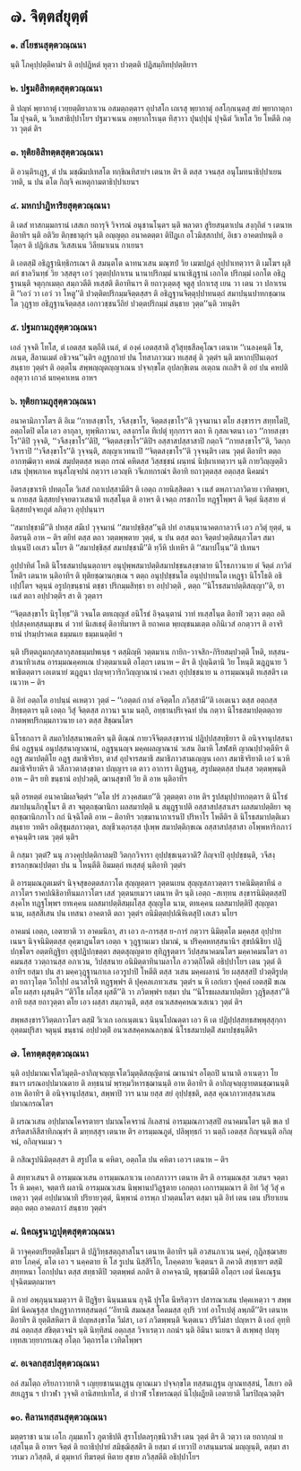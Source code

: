 <h1>๗. จิตฺตสํยุตฺตํ</h1>
<h3>๑. สํโยชนสุตฺตวณฺณนา</h3>
<p> นฺติ   โภคุปฺปตฺติคามํฯ ติ อปฺปฎิหตํ หุตฺวา ปวตฺตติ ปฎิสมฺภิทปฺปตฺติยาฯ</p>

</p>


<h3>๒. ปฐมอิสิทตฺตสุตฺตวณฺณนา</h3>
<p> ติ ปญฺหํ พฺยากาตุํ เวยฺยตฺติยาภาเวน อสมตฺถตฺตาฯ อุปาสโก เถเรสุ พฺยากาตุํ อสโกฺกเนฺตสุ สยํ พฺยากาตุกาโม ปุจฺฉติ, น วิเหสาธิปฺปาโยฯ ปฐมวจเนน อพฺยากโรเนฺต ทิสฺวาว ปุนปฺปุนํ ปุจฺฉิตํ วิเหโส วิย โหตีติ กตฺวา วุตฺตํ ติฯ</p>

</p>


<h3>๓. ทุติยอิสิทตฺตสุตฺตวณฺณนา</h3>
<p> ติ อวนฺติรเฎฺฐ, ตํ ปน มชฺฌิมปเทสโต ทกฺขิณทิสายํฯ เตนาห ติฯ ติ ตสฺส วจนสฺส อนุโมทนาธิปฺปาเยน วทติ, น ปน ตโต กิญฺจิ คเหตุกามตาธิปฺปาเยนฯ</p>

</p>


<h3>๔. มหกปาฎิหาริยสุตฺตวณฺณนา</h3>
<p> ติ เตสํ ทาสกมฺมกรานํ เสสเก ยถารุจิ วิจารณํ อนุชานโนฺตฯ นฺติ พลวตา สูริยสนฺตาเปน สงฺกุถิตํ ฯ เตนาห ติอาทิฯ นฺติ อติวิย ติกฺขธาตุกํฯ นฺติ  อญฺญตฺถ อนาคตตฺตา ติปิฎเก อโวมิสฺสกปทํ, อิเธว อาคตปทนฺติ อโตฺถฯ ติ ปฎิกํเสน วิเสสเนน วิลียมาเนน กาเยนฯ</p>


<p>ติ เอตสฺมิํ อธิฎฺฐานิทฺธิกรเณฯ ติ สมนฺตโต ฉาทนวเสน มณฺฑปํ วิย เมฆปฎลํ อุปฺปาเทตฺวาฯ ติ เมโฆฯ  ผุสิตกํ  ชาลวินทฺธํ วิย วสฺสตุฯ เอวํ วุตฺตปฺปกาเรน นานาปริกมฺมํ นานาธิฎฺฐานํ เอกโต ปริกมฺมํ เอกโต อธิฎฺฐานนฺติ จตุกฺกเมตฺถ สมฺภวตีติ ทเสฺสติ ติอาทินาฯ ติ ยถาวุเตฺตสุ จตูสุ ปกาเรสุ เยน วา เตน วา ปกาเรน ติ ‘‘เอวํ วา เอวํ วา โหตู’’ติ ปวตฺติตปริกมฺมจิตฺตสฺสฯ ติ อธิฎฺฐานจิตฺตุปฺปาทนตฺถํ สมาปนฺนปาทกชฺฌานโต วุฎฺฐาย อธิฎฺฐานจิตฺตสฺส เอกาวชฺชนวีถิยํ ปวตฺตปริกมฺมํ สนฺธาย วุตฺต’’นฺติ วทนฺติฯ</p>

</p>


<h3>๕. ปฐมกามภูสุตฺตวณฺณนา</h3>
<p> เอลํ วุจฺจติ โทโส, ตํ เอตสฺส นตฺถีติ เนลํ, ตํ องฺคํ เอตสฺสาติ  สุวิสุทฺธสีลคุโณฯ เตนาห ‘‘เนลงฺคนฺติ โข, ภเนฺต, สีลานเมตํ อธิวจน’’นฺติฯ อฎฺฐกถายํ ปน โทสาภาวเมว ทเสฺสตุํ ติ วุตฺตํฯ นฺติ มหากปฺปินเตฺถรํ สนฺธาย วุตฺตํฯ ติ อตฺตโน สพฺพญฺญุตญฺญาเณน ปจฺจกฺขโต อุปลกฺขิเตน อเตฺถน กเถสิฯ ติ อยํ ปน คหปติ อสุตฺวา เกวลํ นยคฺคาเหน อาหฯ</p>

</p>


<h3>๖. ทุติยกามภูสุตฺตวณฺณนา</h3>
<p>    อนาคามิภาวโตฯ ติ อิเม ‘‘กายสงฺขาโร, วจีสงฺขาโร, จิตฺตสงฺขาโร’’ติ วุจฺจมานา ตโย สงฺขาราฯ สทฺทโตปิ, อตฺถโตปิ  ตโต เอว  อากุลา,  ทุพฺพิภาวนา,  อสงฺกรโต ทีเปตุํ ทุกฺกราฯ ตถา หิ กุสลเจตนา เอว ‘‘กายสงฺขาโร’’ติปิ  วุจฺจติ, ‘‘วจีสงฺขาโร’’ติปิ, ‘‘จิตฺตสงฺขาโร’’ติปิฯ อสฺสาสปสฺสาสาปิ กตฺถจิ ‘‘กายสงฺขาโร’’ติ, วิตกฺกวิจาราปิ ‘‘วจีสงฺขาโร’’ติ วุจฺจนฺติ, สญฺญาเวทนาปิ ‘‘จิตฺตสงฺขาโร’’ติ วุจฺจนฺติฯ เตน วุตฺตํ ติอาทิฯ ตตฺถ อากฑฺฒิตฺวา คหณํ  สมฺปตฺตสฺส หเตฺถ กรณํ  คหิตสฺส วิสฺสชฺชนํ  ผนฺทนํ  นิปฺผาเทตฺวาฯ นฺติ กายวิญฺญตฺติวเสน ปุพฺพภาเค หนุสโญฺจปนํ กตฺวาฯ เอวญฺหิ วจีเภทกรณํฯ ติอาทิ ยถาวุตฺตสฺส อตฺถสฺส นิคมนํฯ</p>


<p> อิตรสงฺขาเรหิ ปทตฺถโต วิเสสํ กถาเปสฺสามีติฯ ติ เอตฺถ กายนิสฺสิตตา จ เนสํ ตพฺภาวภาวิตาย เวทิตพฺพา, น กายสฺส นิสฺสยปจฺจยตาวเสนาติ ทเสฺสโนฺต ติ อาหฯ ติ เจตฺถ กรชกาโย ทฎฺฐโพฺพฯ ติ จิตฺตํ นิสฺสาย ตํ นิสฺสยปจฺจยภูตํ ลภิตฺวา อุปฺปนฺนาฯ</p>


<p>‘‘สมาปชฺชามี’’ติ ปทสฺส สมีเป วุจฺจมานํ ‘‘สมาปชฺชิสฺส’’นฺติ ปทํ อาสนฺนานาคตกาลวาจี เอว ภวิตุํ ยุตฺตํ, น อิตรนฺติ อาห – ติฯ ตยิทํ ตสฺส ตถา วตฺตพฺพตาย วุตฺตํ, น ปน ตสฺส ตถา จิตฺตปวตฺติสมฺภวโตฯ สมาปเนฺนปิ เอเสว นโยฯ ติ ‘‘สมาปชฺชิสฺสํ สมาปชฺชามี’’ติ ทฺวีหิ ปเทหิฯ ติ ‘‘สมาปโนฺน’’ติ ปเทนฯ</p>


<p> อุปฺปาทิตํ โหติ นิโรธสมาปนฺนตฺถายฯ อนุปุพฺพสมาปตฺติสมาปชฺชนสงฺขาตาย นิโรธภาวนาย ตํ จิตฺตํ ภาวิตํ โหติฯ เตนาห นฺติอาทิฯ ติ ทุติยชฺฌานกฺขเณ ฯ ตตฺถ อนุปฺปชฺชนโต อนุปฺปาทนโต เหฎฺฐา นิโรโธติ อธิเปฺปโตฯ จตุนฺนํ อรูปกฺขนฺธานํ ตชฺชา ปริกมฺมสิทฺธา ยา อปฺปวตฺติ , ตตฺถ ‘‘นิโรธสมาปตฺติสญฺญา’’ติ, ยา เนสํ ตถา อปฺปวตฺติฯ สา ติ วุตฺตาฯ</p>


<p>‘‘จิตฺตสงฺขาโร นิรุโทฺธ’’ติ วจนโต ตทเญฺญสํ อนิโรธํ อิจฺฉนฺตานํ วาทํ ทเสฺสโนฺต ติอาทิํ วตฺวา ตตฺถ อติปฺปสงฺคทสฺสนมุเขน ตํ วาทํ นิเสเธตุํ ติอาทิมาหฯ ติ ยถาคเต พฺยญฺชนมเตฺต อภินิเวสํ อกตฺวาฯ ติ อาจริยานํ ปรมฺปราคเต ธมฺมนเย ธมฺมเนตฺติยํ ฯ</p>


<p>นฺติ  ปริตฺตภูมกกุสลากุสลธมฺมปพเนฺธ ฯ ตสฺมิญฺหิ วตฺตมาเน กายิก-วาจสิก-กิริยสมฺปวตฺติ โหติ, ทสฺสน-สวนาทิวเสน อารมฺมณคฺคหเณ ปวตฺตมาเนติ อโตฺถฯ เตนาห – ติฯ ติ ปุญฺฉิตานิ วิย โหนฺติ ฆฎฺฎนาย วิพาธิตตฺตาฯ เอเตนายํ ฆฎฺฎนา ปญฺจทฺวาริกวิญฺญาณานํ เวคสา อุปฺปชฺชนาย น อารมฺมณนฺติ ทเสฺสติฯ เตเนวาห – ติฯ</p>


<p>ติ อิทํ อตฺถโต อาปนฺนํ คเหตฺวา วุตฺตํ – ‘‘เอตฺตกํ กาลํ อจิตฺตโก ภวิสฺสามี’’ติ เอเตเนว ตสฺส อตฺถสฺส สิทฺธตฺตาฯ นฺติ เอตฺถ วิสุํ จิตฺตสฺส ภาวนา นาม นตฺถิ, อทฺธานปริเจฺฉทํ ปน กตฺวา นิโรธสมาปตฺตตฺถาย กาตพฺพปริกมฺมภาวนาย เอว ตสฺส สิชฺฌนโตฯ</p>


<p> นิโรธกถาฯ ติ สมถวิปสฺสนาพเลหิฯ นฺติ ติณฺณํ กายวจีจิตฺตสงฺขารานํ ปฎิปฺปสฺสทฺธิยาฯ ติ อนิจฺจานุปสฺสนาทีนํ อฎฺฐนฺนํ อนุปสฺสนาญาณานํ, อฎฺฐนฺนญฺจ มคฺคผลญาณานํ วเสน อิมาหิ โสฬสหิ ญาณปฺปวตฺตีหิฯ ติ อฎฺฐ สมาปตฺติโย อฎฺฐ สมาธิจริยา, ตาสํ อุปจารสมาธิ สมาธิภาวสามเญฺญน เอกา สมาธิจริยาติ เอวํ นวหิ สมาธิจริยาหิฯ ติ วสีภาวตาสงฺขาตา ปญฺญาฯ  เต ตาว อาการา  ติฎฺฐนฺตุ, สรูปมตฺตสฺส ปนสฺส วตฺตพฺพนฺติ อาห – ติฯ ยทิ ขนฺธานํ อปฺปวตฺติ,  ฌานสุขาทิํ วิย ติ อาห นฺติอาทิฯ</p>


<p>นฺติ อรหตฺตํ อนาคามิผลจิตฺตํฯ ‘‘ตโต ปรํ ภวงฺคสมเย’’ติ วุตฺตตฺตา อาห ติฯ  รูปสมุปฺปาทกตฺตาฯ ติ นิโรธํ สมาปนฺนภิกฺขุโนฯ ติ สา จตุตฺถชฺฌานิกา ผลสมาปตฺติ น สมุฎฺฐาเปติ อสฺสาสปสฺสาเสฯ ผลสมาปตฺติยา จตุตฺถชฺฌานิกภาโว กถํ นิจฺฉิโตติ อาห – ติอาทิฯ วกฺขมานากาเรนปิ ปริหาโร โหตีติฯ ติ นิโรธสมาปตฺติเมว สนฺธาย วทติฯ  อติสุขุมสภาวตฺตา, สญฺชีวเตฺถรสฺส ปุเพฺพ สมาปตฺติกฺขเณ อสฺสาสปสฺสาสา อโพฺพหาริกภาวํ คจฺฉนฺติฯ เตน วุตฺตํ นฺติฯ</p>


<p>  ติ กสฺมา วุตฺตํ? นนุ ภวงฺคุปฺปตฺติกาลมฺปิ วิตกฺกวิจารา อุปฺปชฺชเนฺตวาติ? กิญฺจาปิ อุปฺปชฺชนฺติ, วจีสงฺขารลกฺขณปฺปตฺตา ปน น โหนฺตีติ อิมมตฺถํ ทเสฺสตุํ นฺติอาทิ วุตฺตํฯ</p>


<p>ติ อารมฺมณภูตเมตํฯ  นิจฺจสุขอตฺตสภาวโต สุญฺญตฺตาฯ  วุตฺตนเยน สุญฺญสภาวตฺตาฯ  ราคนิมิตฺตาทีนํ อภาวโตฯ  ราคปณิธิอาทีนมภาวโตฯ เสสํ วุตฺตนยเมวฯ เตนาห ติฯ นฺติ เอตฺถ -สเทฺทน สงฺขารนิมิตฺตสฺสปิ สงฺคโห ทฎฺฐโพฺพฯ ยทเคฺคน ผลสมาปตฺติสมฺผโสฺส สุญฺญโต นาม, ตทเคฺคน ผลสมาปตฺติปิ สุญฺญตา นาม, ผสฺสสีเสน ปน เทสนา อาคตาติ ตถา วุตฺตํฯ อนิมิตฺตปฺปณิหิเตสุปิ เอเสว นโยฯ</p>


<p>อาคมนํ เอตฺถ, เอตายาติ วา อาคมนิกา, สา เอว  ก-การสฺส ย-การํ กตฺวาฯ  นิมิตฺตโต มคฺคสฺส อุปฺปาทเนนฯ  นิจฺจนิมิตฺตสฺส อุคฺฆาฎนโตฯ เอตฺถ จ วุฎฺฐานเมว ปมาณํ, น  ปริคฺคหทสฺสนานิฯ  สุขปณิธิยา ปฎิปกฺขโตฯ  อตฺตทิฎฺฐิยา อุชุปฎิปกฺขตฺตา สตฺตสุญฺญตาย สุทิฎฺฐตฺตาฯ  วิปสฺสนาคมนโตฯ  มคฺคาคมนโตฯ  อาคมนสฺส ววตฺถานสฺส อภาเวน, วิปสฺสนาย อนิมิตฺตาทินามลาโภ อววตฺถิโตติ อธิปฺปาโยฯ เตน วุตฺตํ ติอาทิฯ ยสฺมา ปน สา มคฺควุฎฺฐานกาเล เอวรูปาปิ โหตีติ ตสฺส วเสน มคฺคผลานํ วิย ผสฺสสฺสปิ ปวตฺติรูปตฺตา ยถาวุโตฺต วิกโปฺป อนวสโรติ ทฎฺฐพฺพํฯ ติ ปุคฺคลเภทวเสน วุตฺตํฯ น หิ เอกํเยว ปุคฺคลํ เอตสฺมิํ ขเณ ตโย ผสฺสา ผุสนฺติฯ ‘‘ติวิโธ ผโสฺส ผุสตี’’ติ วา ภวิตพฺพํฯ ยสฺมา ปน ‘‘นิโรธผลสมาปตฺติยา วุฎฺฐิตสฺสา’’ติอาทิ ยสฺส ยถาวุตฺตา ตโย เอว ผสฺสา สมฺภวนฺติ, ตสฺส อนวเสสคฺคหณวเสเนว วุตฺตํ ติฯ</p>


<p> สพฺพสงฺขารวิวิตฺตภาวโตฯ ตสฺมิํ วิเวเก เอกเนฺตเนว นินฺนโปณตฺตา เอว หิ เต ปฎิปฺปสฺสทฺธสพฺพุสฺสุกฺกา อุตฺตมปุริสา จตุนฺนํ ขนฺธานํ อปฺปวตฺติํ อนวเสสคฺคหณลกฺขณํ นิโรธสมาปตฺติํ สมาปชฺชนฺตีติฯ</p>

</p>


<h3>๗. โคทตฺตสุตฺตวณฺณนา</h3>
<p> นฺติ  อปฺปมาณเจโตวิมุตฺติ-อากิญฺจญฺญเจโตวิมุตฺติสญฺญิตานํ ฌานานํฯ อโตฺถปิ นานาติ อาเนตฺวา โยชนาฯ ผรณอปฺปมาณตาย ติ ลทฺธนามํ พฺรหฺมวิหารชฺฌานนฺติ อาห ติอาทิฯ ติ อากิญฺจญฺญายตนชฺฌานนฺติ อาห ติอาทิฯ ติ อนิจฺจานุปสฺสนา, สพฺพาปิ วาฯ  นาม ยสฺส สยํ อุปฺปชฺชติ, ตสฺส คุณาภาวทสฺสนวเสน ปมาณกรณโตฯ</p>


<p>ติ  ผรณวเสน อปฺปมาณโคจรตายฯ  ปมาณโคจรานํ กิเลสานํ อารมฺมณภาวสฺสปิ อนาคมนโตฯ นฺติ ขเล ปสาริตสาลิสีสาทิภณฺฑํฯ ติ มทฺทสฺสุฯ เตนาห ติฯ อารมฺมณภูตํ, ปลิพุทฺธกํ วา นตฺถิ เอตสฺส กิญฺจนนฺติ อกิญฺจนํ, อกิญฺจนเมว ฯ</p>


<p>ติ กสิณรูปนิมิตฺตสฺสฯ ติ สรูปโต น คหิตา, อตฺถโต ปน คหิตา เอวฯ เตนาห – ติฯ</p>


<p>ติ สทฺทวเสนฯ ติ อารมฺมณวเสน อารมฺมณภาเวน เอกสภาวาฯ เตนาห ติฯ ติ อารมฺมณสฺส วเสนฯ จตฺตาโร หิ มคฺคา, จตฺตาริ ผลานิ อารมฺมณวเสน นิพฺพานปวิฎฺฐตาย เอกตฺถา เอการมฺมณาฯ ติ อิทํ วิสุํ วิสุํ คเหตฺวา วุตฺตํ อปฺปมาณาทิ ปริยายวุตฺตํ, นิพฺพานํ อารพฺภ ปวตฺตนโตฯ ตสฺมา นฺติ อิทํ เตน เตน ปริยาเยน ตตฺถ ตตฺถ อาคตภาวํ สนฺธาย วุตฺตํฯ</p>

</p>


<h3>๘. นิคณฺฐนาฎปุตฺตสุตฺตวณฺณนา</h3>
<p> ติ วาจุคฺคตปริยตฺติธโมฺมฯ ติ ปฎิวิทฺธสตฺถุสาสโนฯ เตนาห ติอาทิฯ นฺติ อวสนภาเวน นคฺคํ, กุฎิลชฺฌาสยตาย โภคฺคํ, ตโต เอว ฯ นคฺคตาย หิ โส รูเปน นิสฺสิริโก, โภคฺคตาย จิเตฺตนฯ ติ ภควติ สทฺธายฯ ตสฺมิํ สทฺทหนา โอกปฺปนา ตสฺส สทฺธาติปิ วตฺตพฺพตํ ลภติฯ ติ อาคจฺฉามิ, พุชฺฌามีติ อโตฺถฯ เอตํ นิคเณฺฐน ปุจฺฉิตมตฺถมาหฯ</p>


<p>  ติ กายํ อพฺภุนฺนาเมตฺวาฯ ติ ปิฎฺฐิยา นินฺนมเนน กุจฺฉิํ ปุรโต นีหริตฺวาฯ  ปสารณวเสน  ปคฺคเหตฺวา  ฯ สพฺพมิทํ นิคณฺฐสฺส ปหฎฺฐาการทสฺสนตฺถํ ‘‘อิทานิ สมณสฺส โคตมสฺส อุปริ วาทํ อาโรเปตุํ ลพฺภตี’’ติฯ เตนาห ติอาทิฯ ติ ยุตฺติสหิตาฯ ติ ปญฺหสงฺขาโต วีมํสา, เอวํ ภวิตพฺพนฺติ จิเตฺตเนว ปริวีมํสา ปญฺหาฯ ติ เอกํ อุทฺทิสนํ อตฺถสฺส สํขิตฺตวจนํฯ นฺติ นิทฺทิสนํ อตฺถสฺส วิจาเรตฺวา กถนํฯ นฺติ อิมินา นเยนฯ ติ สเพฺพสุ ปญฺหุเทฺทสเวยฺยากรเณสุ อโตฺถ วิตฺถารโต เวทิตโพฺพฯ</p>

</p>


<h3>๙. อเจลกสฺสปสุตฺตวณฺณนา</h3>
<p> อลํ สมโตฺถ อริยภาวายาติ ฯ เญยฺยชานนเฎฺฐน ญาณเมว ปจฺจกฺขโต ทสฺสนเฎฺฐน ญาณทสฺสนํ, โสเยว อติสยเฎฺฐน ฯ ปาวฬา วุจฺจติ อานิสทปเทโส, ตํ ปาวฬํ รโชหรณตฺถํ นิโปฺผฎียติ เอตายาติ  โมรปิญฺฉวตฺติฯ</p>

</p>


<h3>๑๐. คิลานทสฺสนสุตฺตวณฺณนา</h3>
<p> มตฺตราชา นาม เอโก ภุมฺมเทโว ภูตาธิปติ สุราโปตลรุกฺขนิวาสีฯ เตน วุตฺตํ ติฯ ติ วตฺวา เต ยถากฺกมํ ทเสฺสโนฺต ติ อาหฯ  จิตฺตํ ติ ยถาธิปฺปายํ สมิชฺฌิสฺสติฯ ติ ยสฺมา ตํ เทวาปิ อาสนฺนมรณํ มญฺญนฺติ, ตสฺมา สา วรเมว ภวิสฺสติ, ตํ ตุมฺหากํ ทีฆรตฺตํ หิตาย สุขาย ภวิสฺสตีติ อธิปฺปาโยฯ</p>

</p>

</p>





